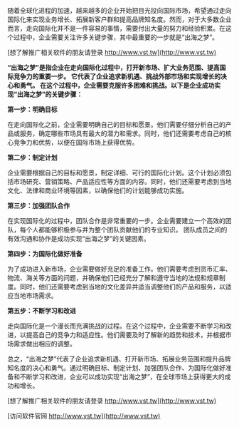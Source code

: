 随着全球化进程的加速，越来越多的企业开始把目光投向国际市场，希望通过走向国际化来实现业务增长、拓展新客户群和提高品牌知名度。然而，对于大多数企业而言，走向国际化并不是一件容易的事情，需要付出大量的努力和经验积累。在这个过程中，企业需要关注许多关键步骤，其中最重要的一步就是“出海之梦”。

[想了解推广相关软件的朋友请登录 http://www.vst.tw](http://www.vst.tw)

**“出海之梦”是指企业在走向国际化过程中，打开新市场、扩大业务范围、提高国际竞争力的重要一步。 它代表了企业追求新机遇、挑战外部市场和实现增长的决心和勇气。 在这个过程中，企业需要克服许多困难和挑战。以下是企业成功实现“出海之梦”的关键步骤：**

**第一步：明确目标**

在走向国际化之前，企业需要明确自己的目标和愿景。他们需要仔细分析自己的产品或服务，确定哪些市场具有最大的潜力和需求。同时，他们还需要考虑自己的核心竞争力和优势，以便在国际市场上获得优势。

**第二步：制定计划**

企业需要根据自己的目标和愿景，制定详细、可行的国际化计划。这个计划必须包括市场研究、营销策略、产品适应性等方面的内容。同时，他们还需要考虑到当地文化、法律和商业环境等因素，以确保他们的计划能够成功实施。

**第三步：加强团队合作**

在实现国际化的过程中，团队合作是非常重要的一步。企业需要建立一个高效的团队，每个人都能够积极参与并为整个团队贡献他们的专业知识。 团队成员之间的有效沟通和协作是成功实现“出海之梦”的关键因素。

**第四步：为国际化做好准备**

为了成功进入新市场，企业需要做好充足的准备工作。他们需要考虑到货币汇率、物流、海关等方面的问题，并确保他们已经充分了解和遵守当地的法规和规章制度。同时，他们还需要考虑到当地的文化差异并适当调整他们的产品和服务，以适应当地市场需求。

**第五步：不断学习和改进**

走向国际化是一个漫长而充满挑战的过程。在这个过程中，企业需要不断学习和改进，以提高自己的竞争力和适应性。他们需要及时了解新的趋势和技术，并根据市场需求做出相应的调整。

总之，“出海之梦”代表了企业追求新机遇、打开新市场、拓展业务范围和提升品牌知名度的决心和勇气。通过明确目标、制定计划、加强团队合作、为国际化做好准备和不断学习和改进，企业可以成功实现“出海之梦”，在全球市场上获得更大的成功和增长。

[想了解推广相关软件的朋友请登录 http://www.vst.tw](http://www.vst.tw)


[访问软件官网 http://www.vst.tw](http://www.vst.tw)
